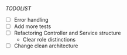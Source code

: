 _TODOLIST_

- [ ] Error handling 
- [ ] Add more tests
- [ ] Refactoring Controller and Service structure
  - Clear role distinctions 
- [ ] Change clean architecture